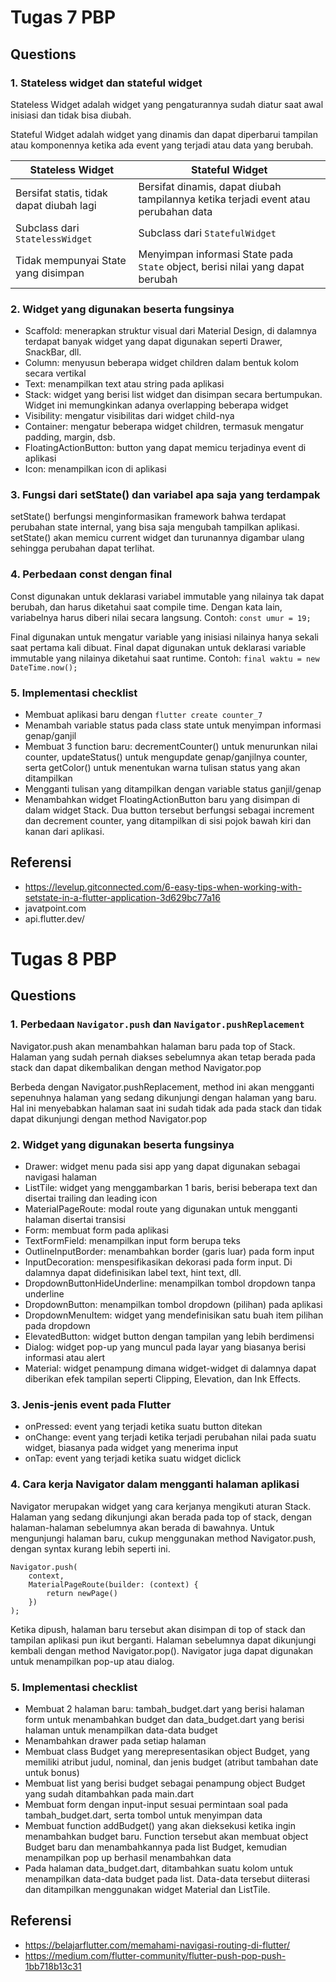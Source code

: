 # Tugas 7 PBP

## Questions

### **1. Stateless widget dan stateful widget**

Stateless Widget adalah widget yang pengaturannya sudah diatur saat awal inisiasi dan tidak bisa diubah.

Stateful Widget adalah widget yang dinamis dan dapat diperbarui tampilan atau komponennya ketika ada event yang terjadi atau data yang berubah.

|Stateless Widget|Stateful Widget|
|----------------|---------------|
|Bersifat statis, tidak dapat diubah lagi|Bersifat dinamis, dapat diubah tampilannya ketika terjadi event atau perubahan data|
|Subclass dari `StatelessWidget`|Subclass dari `StatefulWidget`|
|Tidak mempunyai State yang disimpan|Menyimpan informasi State pada `State` object, berisi nilai yang dapat berubah|

### **2. Widget yang digunakan beserta fungsinya**

- Scaffold: menerapkan struktur visual dari Material Design, di dalamnya terdapat banyak widget yang dapat digunakan seperti Drawer, SnackBar, dll.
- Column: menyusun beberapa widget children dalam bentuk kolom secara vertikal
- Text: menampilkan text atau string pada aplikasi
- Stack: widget yang berisi list widget dan disimpan secara bertumpukan. Widget ini memungkinkan adanya overlapping beberapa widget
- Visibility: mengatur visibilitas dari widget child-nya
- Container: mengatur beberapa widget children, termasuk mengatur padding, margin, dsb.
- FloatingActionButton: button yang dapat memicu terjadinya event di aplikasi
- Icon: menampilkan icon di aplikasi

### **3. Fungsi dari setState() dan variabel apa saja yang terdampak**

setState() berfungsi menginformasikan framework bahwa terdapat perubahan state internal, yang bisa saja mengubah tampilkan aplikasi. setState() akan memicu current widget dan turunannya digambar ulang sehingga perubahan dapat terlihat. 

### **4. Perbedaan const dengan final**

Const digunakan untuk deklarasi variabel immutable yang nilainya tak dapat berubah, dan harus diketahui saat compile time. Dengan kata lain, variabelnya harus diberi nilai secara langsung. Contoh: `const umur = 19;`

Final digunakan untuk mengatur variable yang inisiasi nilainya hanya sekali saat pertama kali dibuat. Final dapat digunakan untuk deklarasi variable immutable yang nilainya diketahui saat runtime. Contoh: `final waktu = new DateTime.now();`

### **5. Implementasi checklist**

- Membuat aplikasi baru dengan `flutter create counter_7`
- Menambah variable status pada class state untuk menyimpan informasi genap/ganjil
- Membuat 3 function baru: decrementCounter() untuk menurunkan nilai counter, updateStatus() untuk mengupdate genap/ganjilnya counter, serta getColor() untuk menentukan warna tulisan status yang akan ditampilkan
- Mengganti tulisan yang ditampilkan dengan variable status ganjil/genap
- Menambahkan widget FloatingActionButton baru yang disimpan di dalam widget Stack. Dua button tersebut berfungsi sebagai increment dan decrement counter, yang ditampilkan di sisi pojok bawah kiri dan kanan dari aplikasi.

## Referensi
- https://levelup.gitconnected.com/6-easy-tips-when-working-with-setstate-in-a-flutter-application-3d629bc77a16
- javatpoint.com
- api.flutter.dev/

# Tugas 8 PBP

## Questions

### **1. Perbedaan `Navigator.push` dan `Navigator.pushReplacement`**

Navigator.push akan menambahkan halaman baru pada top of Stack. Halaman yang sudah pernah diakses sebelumnya akan tetap berada pada stack dan dapat dikembalikan dengan method Navigator.pop

Berbeda dengan Navigator.pushReplacement, method ini akan mengganti sepenuhnya halaman yang sedang dikunjungi dengan halaman yang baru. Hal ini menyebabkan halaman saat ini sudah tidak ada pada stack dan tidak dapat dikunjungi dengan method Navigator.pop

### **2. Widget yang digunakan beserta fungsinya**

- Drawer: widget menu pada sisi app yang dapat digunakan sebagai navigasi halaman
- ListTile: widget yang menggambarkan 1 baris, berisi beberapa text dan disertai trailing dan leading icon
- MaterialPageRoute: modal route yang digunakan untuk mengganti halaman disertai transisi
- Form: membuat form pada aplikasi
- TextFormField: menampilkan input form berupa teks
- OutlineInputBorder: menambahkan border (garis luar) pada form input
- InputDecoration: menspesifikasikan dekorasi pada form input. Di dalamnya dapat didefinisikan label text, hint text, dll.
- DropdownButtonHideUnderline: menampilkan tombol dropdown tanpa underline
- DropdownButton: menampilkan tombol dropdown (pilihan) pada aplikasi 
- DropdownMenuItem: widget yang mendefinisikan satu buah item pilihan pada dropdown
- ElevatedButton: widget button dengan tampilan yang lebih berdimensi
- Dialog: widget pop-up yang muncul pada layar yang biasanya berisi informasi atau alert
- Material: widget penampung dimana widget-widget di dalamnya dapat diberikan efek tampilan seperti Clipping, Elevation, dan Ink Effects.

### **3. Jenis-jenis event pada Flutter**

- onPressed: event yang terjadi ketika suatu button ditekan
- onChange: event yang terjadi ketika terjadi perubahan nilai pada suatu widget, biasanya pada widget yang menerima input
- onTap: event yang terjadi ketika suatu widget diclick

### **4. Cara kerja Navigator dalam mengganti halaman aplikasi**

Navigator merupakan widget yang cara kerjanya mengikuti aturan Stack. Halaman yang sedang dikunjungi akan berada pada top of stack, dengan halaman-halaman sebelumnya akan berada di bawahnya. Untuk mengunjungi halaman baru, cukup menggunakan method Navigator.push, dengan syntax kurang lebih seperti ini.

```
Navigator.push(
    context, 
   	MaterialPageRoute(builder: (context) {
  		return newPage()
  	})
);
```

Ketika dipush, halaman baru tersebut akan disimpan di top of stack dan tampilan aplikasi pun ikut berganti. Halaman sebelumnya dapat dikunjungi kembali dengan method Navigator.pop(). Navigator juga dapat digunakan untuk menampilkan pop-up atau dialog.

### **5. Implementasi checklist**

- Membuat 2 halaman baru: tambah_budget.dart yang berisi halaman form untuk menambahkan budget dan data_budget.dart yang berisi halaman untuk menampilkan data-data budget
- Menambahkan drawer pada setiap halaman
- Membuat class Budget yang merepresentasikan object Budget, yang memiliki atribut judul, nominal, dan jenis budget (atribut tambahan date untuk bonus)
- Membuat list yang berisi budget sebagai penampung object Budget yang sudah ditambahkan pada main.dart
- Membuat form dengan input-input sesuai permintaan soal pada tambah_budget.dart, serta tombol untuk menyimpan data
- Membuat function addBudget() yang akan dieksekusi ketika ingin menambahkan budget baru. Function tersebut akan membuat object Budget baru dan menambahkannya pada list Budget, kemudian menampilkan pop up berhasil menambahkan data
- Pada halaman data_budget.dart, ditambahkan suatu kolom untuk menampilkan data-data budget pada list. Data-data tersebut diiterasi dan ditampilkan menggunakan widget Material dan ListTile.

## Referensi
- https://belajarflutter.com/memahami-navigasi-routing-di-flutter/
- https://medium.com/flutter-community/flutter-push-pop-push-1bb718b13c31
